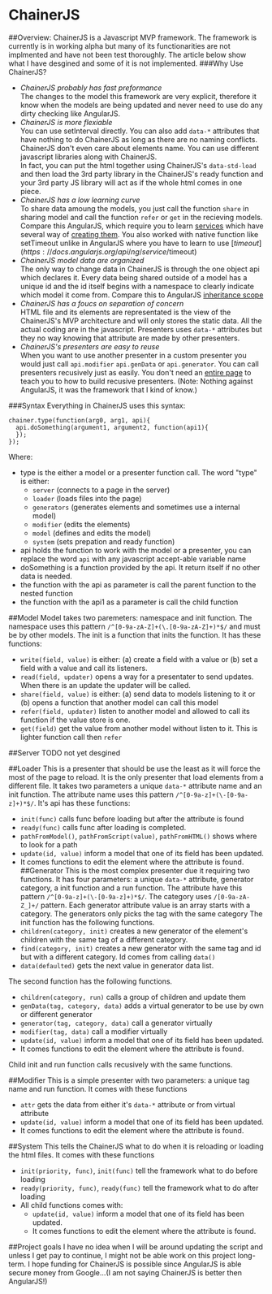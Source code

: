 # ChainerJS
##Overview:
ChainerJS is a Javascript MVP framework. The framework is currently is in working alpha but many of its functionarities are not implmented and have not been test thoroughly. The article below show what I have desgined and some of it is not implemented. 
###Why Use ChainerJS?
* *ChainerJS probably has fast preformance*  
  The changes to the model this framework are very explicit, therefore it know when the models are being updated and never need to use do any dirty checking like AngularJS.
* *ChainerJS is more flexiable*  
  You can use setInterval directly. You can also add `data-*` attributes that have nothing to do ChainerJS as long as there are no naming conflicts. ChainerJS don't even care about elements name. You can use different javascript libraries along with ChainerJS.  
  In fact, you can put the html together using ChainerJS's `data-std-load` and then load the 3rd party library in the ChainerJS's ready function and your 3rd party JS library will act as if the whole html comes in one piece.
* *ChainerJS has a low learning curve*  
  To share data amoung the models, you just call the function `share` in sharing model and call the function `refer` or `get` in the recieving models. Compare this AngularJS, which require you to learn [services](https://docs.angularjs.org/guide/services) which have several way of [creating them](http://stackoverflow.com/questions/15666048/angularjs-service-vs-provider-vs-factory#15666049). You also worked with native function like setTimeout unlike in AngularJS where you have to learn to use [$timeout](https://docs.angularjs.org/api/ng/service/$timeout)
* *ChainerJS model data are organized*  
  The only way to change data in ChainerJS is through the one object api which declares it. Every data being shared outside of a model has a unique id and the id itself begins with a namespace to clearly indicate which model it come from. Compare this to AngularJS [inheritance scope](https://medium.com/@mnemon1ck/why-you-should-not-use-angularjs-1df5ddf6fc99#.29lhople8#c14d)
* *ChainerJS has a foucs on separation of concern*  
  HTML file and its elements are representated is the view of the ChainerJS's MVP architecture and will only stores the static data. All the actual coding are in the javascript. Presenters uses `data-*` attributes but they no way knowing that attribute are made by other presenters. 
* *ChainerJS's presenters are easy to reuse*  
  When you want to use another presenter in a custom presenter you would just call `api.modifier` `api.genData` or `api.generator`. You can call presenters recusively just as easily. You don't need an [entire page](http://sporto.github.io/blog/2013/06/24/nested-recursive-directives-in-angular/) to teach you to how to build recusive presenters.
(Note: Nothing against AngularJS, it was the framework that I kind of know.)

###Syntax
Everything in ChainerJS uses this syntax:
~~~
chainer.type(function(arg0, arg1, api){
  api.doSomething(argument1, argument2, function(api1){
  });
});
~~~
Where:
* type is the either a model or a presenter function call. The word "type" is either:
  * `server` (connects to a page in the server)
  * `loader` (loads files into the page)
  * `generators` (generates elements and sometimes use a internal model)
  * `modifier` (edits the elements)
  * `model` (defines and edits the model)
  * `system` (sets prepation and ready function)
* api holds the function to work with the model or a presenter, you can replace the word `api` with any javascript accept-able variable name
* doSomething is a function provided by the api. It return itself if no other data is needed.
* the function with the api as parameter is call the parent function to the nested function
* the function with the api1 as a parameter is call the child function 

##Model
Model takes two paremeters: namespace and init function. The namespace uses this pattern `/^[0-9a-zA-Z]+(\.[0-9a-zA-Z]+)*$/` and must be by other models. The init is a function that inits the function. It has these functions:
* `write(field, value)` is either: (a) create a field with a value or (b) set a field with a value and call its listeners.
* `read(field, updater)` opens a way for a presentater to send updates. When there is an update the updater will be called.
* `share(field, value)` is either: (a) send data to models listening to it or (b) opens a function that another model can call this model
* `refer(field, updater)` listen to another model and allowed to call its function if the value store is one.
* `get(field)` get the value from another model without listen to it. This is lighter function call then `refer`

##Server
TODO not yet desgined

##Loader
This is a presenter that should be use the least as it will force the most of the page to reload. It is the only presenter that load elements from a different file. It takes two parameters a unique `data-*` attribute name and an init function. The attribute name uses this pattern `/^[0-9a-z]+(\-[0-9a-z]+)*$/`. It's api has these functions:
* `init(func)` calls func before loading but after the attribute is found
* `ready(func)` calls func after loading is completed.
* `pathFromModel()`, `pathFromScript(value)`, `pathFromHTML()` shows where to look for a path
* `update(id, value)` inform a model that one of its field has been updated.
* It comes functions to edit the element where the attribute is found.
##Generator
This is the most complex presenter due it requiring two functions. It has four parameters: a unique `data-*` attribute, generator category, a init function and a run function. The attribute have this pattern `/^[0-9a-z]+(\-[0-9a-z]+)*$/`. The category uses `/[0-9a-zA-Z_]+/` pattern. Each generator attribute value is an array starts with a category. The generators only picks the tag with the same category
The init function has the following functions.
* `children(category, init)` creates a new generator of the element's children with the same tag of a different category.
* `find(category, init)` creates a new generator with the same tag and id but with a different category. Id comes from calling `data()`
* `data(defaulted)` gets the next value in generator data list.

The second function has the following functions.
* `children(category, run)` calls a group of children and update them 
* `genData(tag, category, data)` adds a virtual generator to be use by own or different generator
* `generator(tag, category, data)` call a generator virtually
* `modifier(tag, data)` call a modifier virtually
* `update(id, value)` inform a model that one of its field has been updated.
* It comes functions to edit the element where the attribute is found.

Child init and run function calls recusively with the same functions.

##Modifier
This is a simple presenter with two parameters: a unique tag name and run function. It comes with these functions
* `attr` gets the data from either it's `data-*` attribute or from virtual attribute
* `update(id, value)` inform a model that one of its field has been updated.
* It comes functions to edit the element where the attribute is found.

##System
This tells the ChainerJS what to do when it is reloading or loading the html files. It comes with these functions
* `init(priority, func)`, `init(func)` tell the framework what to do before loading
* `ready(priority, func)`, `ready(func)` tell the framework what to do after loading
* All child functions comes with:
  * `update(id, value)` inform a model that one of its field has been updated.
  * It comes functions to edit the element where the attribute is found.

##Project goals
I have no idea when I will be around updating the script and unless I get pay to continue, I might not be able work on this project long-term. I hope funding for ChainerJS is possible since AngularJS is able secure money from Google...(I am not saying ChainerJS is better then AngularJS!)
